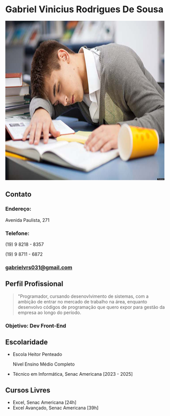 # Gabriel Vinicius Rodrigues De Sousa
![foto](R.png)
## Contato
### Endereço:
Avenida Paulista, 271
### Telefone:
(19) 9 8218 - 8357

(19) 9 8711 - 6872
### gabrielvrs031@gmail.com

## Perfil Profissional

> "Programador, cursando desenovlvimento de sistemas, com a ambição de entrar no mercado de trabalho na área, enquanto desenvolvo códigos de programação que quero expor para gestão da empresa ao longo do período.

### Objetivo: Dev Front-End

## Escolaridade
- Escola Heitor Penteado

  Nível Ensino Médio Completo
- Técnico em Informática, Senac Americana [2023 - 2025]

## Cursos Livres
- Excel, Senac Americana [24h]
- Excel Avançado, Senac Americana [39h]


 
